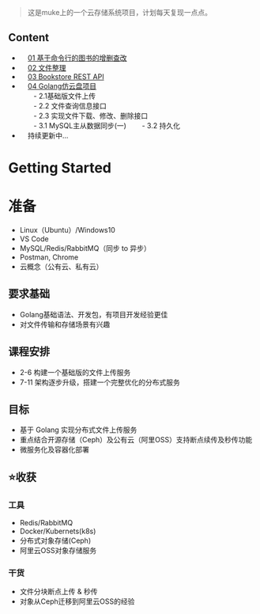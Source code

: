 > 这是muke上的一个云存储系统项目，计划每天复现一点点。

## Content
- &nbsp;&nbsp;&nbsp;&nbsp;[01 基于命令行的图书的增删查改](https://www.cnblogs.com/cenjw/p/gobeginner-proj-bookstore-cli.html")
-  &nbsp;&nbsp;&nbsp;&nbsp;[02 文件整理](https://www.cnblogs.com/cenjw/p/gobeginner-proj-organize-folder.html)
- &nbsp;&nbsp;&nbsp;&nbsp;[03 Bookstore REST API](https://www.cnblogs.com/cenjw/p/bookstore-rest-api.html)
- &nbsp;&nbsp;&nbsp;&nbsp;[04 Golang仿云盘项目](https://www.cnblogs.com/cenjw/p/go-filestore-disk-system.html)  
&nbsp;&nbsp;&nbsp;&nbsp;&nbsp;&nbsp;	- 2.1基础版文件上传  
&nbsp;&nbsp;&nbsp;&nbsp;&nbsp;&nbsp;	- 2.2 文件查询信息接口  
&nbsp;&nbsp;&nbsp;&nbsp;&nbsp;&nbsp;	- 2.3 实现文件下载、修改、删除接口  
&nbsp;&nbsp;&nbsp;&nbsp;&nbsp;&nbsp; - 3.1 MySQL主从数据同步(一)
&nbsp;&nbsp;&nbsp;&nbsp;&nbsp;&nbsp; - 3.2 持久化
- &nbsp;&nbsp;&nbsp;&nbsp;持续更新中...  

# Getting Started

# 准备

- Linux（Ubuntu）/Windows10
- VS Code
- MySQL/Redis/RabbitMQ（同步 to 异步）
- Postman, Chrome
- 云概念（公有云、私有云）

## 要求基础

- Golang基础语法、开发包，有项目开发经验更佳
- 对文件传输和存储场景有兴趣

## 课程安排

- 2-6 构建一个基础版的文件上传服务
- 7-11 架构逐步升级，搭建一个完整优化的分布式服务

## 目标

- 基于 Golang 实现分布式文件上传服务
- 重点结合开源存储（Ceph）及公有云（阿里OSS）支持断点续传及秒传功能
- 微服务化及容器化部署

## ⭐收获

### 工具

- Redis/RabbitMQ
- Docker/Kubernets(k8s)
- 分布式对象存储(Ceph)
- 阿里云OSS对象存储服务

### 干货

- 文件分块断点上传 & 秒传
- 对象从Ceph迁移到阿里云OSS的经验
